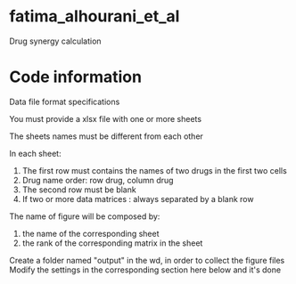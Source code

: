 # fatima_alhourani_et_al
Drug synergy calculation







# Code information


Data file format specifications

You must provide a xlsx file with one or more sheets

The sheets names must be different from each other

In each sheet:
 1. The first row must contains the names of two drugs in the first two cells
 2. Drug name order: row drug, column drug
 3. The second row must be blank
 4. If two or more data matrices : always separated by a blank row

 The name of figure will be composed by:
   1. the name of the corresponding sheet
   2. the rank of the corresponding matrix in the sheet

 Create a folder named "output" in the wd, in order to collect the figure files
 Modify the settings in the corresponding section here below and it's done

